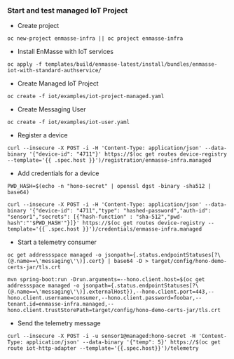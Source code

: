 ### Start and test managed IoT Project

* Create project
```
oc new-project enmasse-infra || oc project enmasse-infra
```

* Install EnMasse with IoT services
```
oc apply -f templates/build/enmasse-latest/install/bundles/enmasse-iot-with-standard-authservice/
```

* Create Managed IoT Project
```
oc create -f iot/examples/iot-project-managed.yaml
```

* Create Messaging User
```
oc create -f iot/examples/iot-user.yaml
```

* Register a device
```
curl --insecure -X POST -i -H 'Content-Type: application/json' --data-binary '{"device-id": "4711"}' https://$(oc get routes device-registry --template='{{ .spec.host }}')/registration/enmasse-infra.managed
```

* Add credentials for a device
```
PWD_HASH=$(echo -n "hono-secret" | openssl dgst -binary -sha512 | base64)

curl --insecure -X POST -i -H 'Content-Type: application/json' --data-binary '{"device-id": "4711","type": "hashed-password","auth-id": "sensor1","secrets": [{"hash-function" : "sha-512","pwd-hash":"'$PWD_HASH'"}]}' https://$(oc get routes device-registry --template='{{ .spec.host }}')/credentials/enmasse-infra.managed
```

* Start a telemetry consumer
```
oc get addressspace managed -o jsonpath={.status.endpointStatuses[?\(@.name==\'messaging\'\)].cert} | base64 -D > target/config/hono-demo-certs-jar/tls.crt

mvn spring-boot:run -Drun.arguments=--hono.client.host=$(oc get addressspace managed -o jsonpath={.status.endpointStatuses[?\(@.name==\'messaging\'\)].externalHost}),--hono.client.port=443,--hono.client.username=consumer,--hono.client.password=foobar,--tenant.id=enmasse-infra.managed,--hono.client.trustStorePath=target/config/hono-demo-certs-jar/tls.crt
```

* Send the telemetry message
```
curl --insecure -X POST -i -u sensor1@managed:hono-secret -H 'Content-Type: application/json' --data-binary '{"temp": 5}' https://$(oc get route iot-http-adapter --template='{{.spec.host}}')/telemetry
```